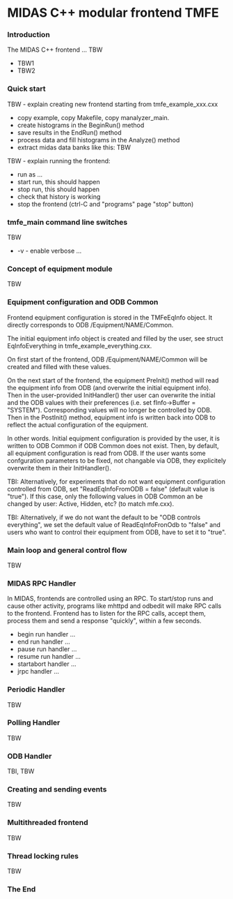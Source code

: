 # MIDAS C++ modular frontend TMFE

### Introduction

The MIDAS C++ frontend ... TBW

* TBW1
* TBW2

### Quick start

TBW - explain creating new frontend starting from tmfe_example_xxx.cxx

* copy example, copy Makefile, copy manalyzer_main.
* create histograms in the BeginRun() method
* save results in the EndRun() method
* process data and fill histograms in the Analyze() method
* extract midas data banks like this: TBW

TBW - explain running the frontend:

* run as ...
* start run, this should happen
* stop run, this should happen
* check that history is working
* stop the frontend (ctrl-C and "programs" page "stop" button)

### tmfe_main command line switches

TBW

* -v - enable verbose ...

### Concept of equipment module

TBW

### Equipment configuration and ODB Common

Frontend equipment configuration is stored in the TMFeEqInfo object. It directly
corresponds to ODB /Equipment/NAME/Common.

The initial equipment info object is created and filled by the user,
see struct EqInfoEverything in tmfe_example_everything.cxx.

On first start of the frontend, ODB /Equipment/NAME/Common will be created and filled with these values.

On the next start of the frontend, the equipment PreInit() method will read the equipment info from ODB (and
overwrite the initial equipment info). Then in the user-provided InitHandler() ther user can overwrite
the initial and the ODB values with their preferences (i.e. set fInfo->Buffer = "SYSTEM"). Corresponding
values will no longer be controlled by ODB. Then in the PostInit() method, equipment info is written
back into ODB to reflect the actual configuration of the equipment.

In other words. Initial equipment configuration is provided by the user, it is written to ODB Common
if ODB Common does not exist. Then, by default, all equipment configuration is read from ODB. If the user
wants some confguration parameters to be fixed, not changable via ODB, they explicitely overwrite
them in their InitHandler().

TBI: Alternatively, for experiments that do not want equipment configuration controlled from ODB,
set "ReadEqInfoFromODB = false" (default value is "true"). If this case, only the following values in ODB Common
an be changed by user: Active, Hidden, etc? (to match mfe.cxx).

TBI: Alternatively, if we do not want the default to be "ODB controls everything", we set the default value
of ReadEqInfoFronOdb to "false" and users who want to control their equipment from ODB, have to set it to "true".

### Main loop and general control flow

TBW

### MIDAS RPC Handler

In MIDAS, frontends are controlled using an RPC. To start/stop runs
and cause other activity, programs like mhttpd and odbedit will make RPC
calls to the frontend. Frontend has to listen for the RPC calls, accept them,
process them and send a response "quickly", within a few seconds.

* begin run handler ...
* end run handler ...
* pause run handler ...
* resume run handler ...
* startabort handler ...
* jrpc handler ...

### Periodic Handler

TBW

### Polling Handler

TBW

### ODB Handler

TBI, TBW

### Creating and sending events

TBW

### Multithreaded frontend

TBW

### Thread locking rules

TBW

### The End
